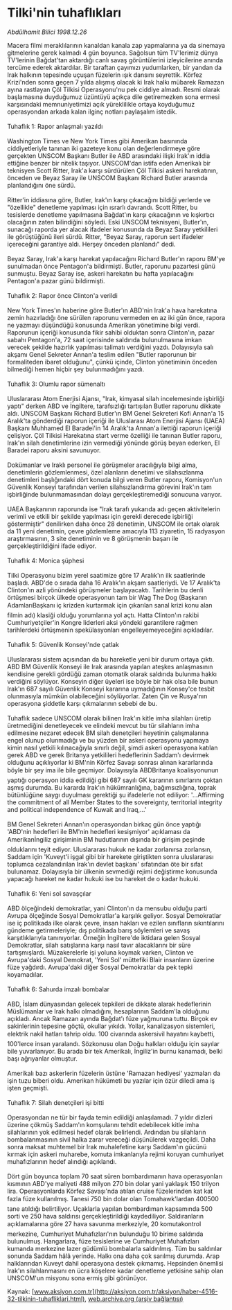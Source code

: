 # Tilki'nin tuhaflıkları

*Abdülhamit Bilici 1998.12.26*

<font class="agenda2NewsSpot">
 Macera filmi meraklılarının kanaldan kanala zap yapmalarına ya da sinemaya gitmelerine gerek kalmadı 4 gün boyunca.
</font>
<font class="newsDetail">
 Sağolsun tüm TV'lerimiz dünya TV'lerinin Bağdat'tan aktardığı canlı savaş görüntülerini izleyicilerine anında tercüme ederek aktardılar. Bir taraftan çayımızı yudumlarken, bir yandan da Irak halkının tepesinde uçuşan füzelerin ışık dansını seyrettik. Körfez Krizi'nden sonra geçen 7 yılda alışmış olacak ki Irak halkı mübarek Ramazan ayına rastlayan Çöl Tilkisi Operasyonu'nu pek ciddiye almadı. Resmi olarak başlamasına duyduğumuz üzüntüyü açıkça dile getiremezken sona ermesi karşısındaki memnuniyetimizi açık yüreklilikle ortaya koyduğumuz operasyondan arkada kalan ilginç notları paylaşalım istedik.
 <br/>
 <br/>
 Tuhaflık 1: Rapor anlaşmalı yazıldı
 <br/>
 <br/>
 Washington Times ve New York Times gibi Amerikan basınında ciddiyetleriyle tanınan iki gazeteye konu olan değerlendirmeye göre gerçekten UNSCOM Başkanı Butler ile ABD arasındaki ilişki Irak'ın iddia ettiğine benzer bir nitelik taşıyor. UNSCOM'dan istifa eden Amerikalı bir teknisyen Scott Ritter, Irak'a karşı sürdürülen Çöl Tilkisi askeri harekatının, önceden ve Beyaz Saray ile UNSCOM Başkanı Richard Butler arasında planlandığını öne sürdü.
 <br/>
 <br/>
 Ritter'in iddiasına göre, Butler, Irak'ın karşı çıkacağını bildiği yerlerde ve "özellikle" denetleme yapılması için ısrarlı davrandı. Scott Ritter, bu tesislerde denetleme yapılmasına Bağdat'ın karşı çıkacağının ve kışkırtıcı olacağının zaten bilindiğini söyledi. Eski UNSCOM teknisyeni, Butler'ın, sunacağı raporda yer alacak ifadeler konusunda da Beyaz Saray yetkilileri ile görüştüğünü ileri sürdü. Ritter, "Beyaz Saray, raporun sert ifadeler içereceğini garantiye aldı. Herşey önceden planlandı" dedi.
 <br/>
 <br/>
 Beyaz Saray, Irak'a karşı harekat yapılacağını Richard Butler'ın raporu BM'ye sunulmadan önce Pentagon'a bildirmişti. Butler, raporunu pazartesi günü sunmuştu. Beyaz Saray ise, askeri harekatın bu hafta yapılacağını Pentagon'a pazar günü bildirmişti.
 <br/>
 <br/>
 Tuhaflık 2: Rapor önce Clinton'a verildi
 <br/>
 <br/>
 New York Times'ın haberine göre Butler'ın ABD'nin Irak'a hava harekatına zemin hazırladığı öne sürülen raporunu vermeden en az iki gün önce, rapora ne yazmayı düşündüğü konusunda Amerikan yönetimine bilgi verdi. Raporunun içeriği konusunda fikir sahibi olduktan sonra Clinton'ın, pazar sabahı Pentagon'a, 72 saat içerisinde saldırıda bulunulmasına imkan verecek şekilde hazırlık yapılması talimatı verdiğini yazdı. Dolayısıyla salı akşamı Genel Sekreter Annan'a teslim edilen "Butler raporunun bir formaliteden ibaret olduğunu", çünkü içinde, Clinton yönetiminin önceden bilmediği hemen hiçbir şey bulunmadığını yazdı.
 <br/>
 <br/>
 Tuhaflık 3: Olumlu rapor sümenaltı
 <br/>
 <br/>
 Uluslararası Atom Enerjisi Ajansı, "Irak, kimyasal silah incelemesinde işbirliği yaptı" derken ABD ve İngiltere, tarafsızlığı tartışılan Butler raporunu dikkate aldı. UNSCOM Başkanı Richard Butler'ın BM Genel Sekreteri Kofi Annan'a 15 Aralık'ta gönderdiği raporun içeriği ile Uluslarası Atom Enerjisi Ajansı (UAEA) Başkanı Muhhamed El Baradei'in 14 Aralık'ta Annan'a ilettiği raporun içeriği çelişiyor. Çöl Tilkisi Harekatına start verme özelliği ile tanınan Butler raporu, Irak'ın silah denetimlerine izin vermediği yönünde görüş beyan ederken, El Baradei raporu aksini savunuyor.
 <br/>
 <br/>
 Dokümanlar ve Iraklı personel ile görüşmeler aracılığıyla bilgi alma, denetimlerin gözlemlenmesi, özel alanların denetimi ve silahsızlanma denetimleri başlığındaki dört konuda bilgi veren Butler raporu, Komisyon'un Güvenlik Konseyi tarafından verilen silahsızlandırma görevini Irak'ın tam işbirliğinde bulunmamasından dolayı gerçekleştiremediği sonucuna varıyor.
 <br/>
 <br/>
 UAEA Başkanının raporunda ise "Irak tarafı yukarıda adı geçen aktivitelerin verimli ve etkili bir şekilde yapılması için gerekli derecede işbirliği göstermiştir" denilirken daha önce 28 denetimin, UNSCOM ile ortak olarak da 11 yeni denetimin, çevre gözlemleme amacıyla 113 ziyaretin, 15 radyasyon araştırmasının, 3 site denetiminin ve 8 görüşmenin başarı ile gerçekleştirildiğini ifade ediyor.
 <br/>
 <br/>
 Tuhaflık 4: Monica şüphesi
 <br/>
 <br/>
 Tilki Operasyonu bizim yerel saatimize göre 17 Aralık'ın ilk saatlerinde başladı. ABD'de o sırada daha 16 Aralık'ın akşam saatleriydi. Ve 17 Aralık'ta Clinton'ın azli yönündeki görüşmeler başlayacaktı. Tarihlerin bu denli örtüşmesi birçok ülkede operasyonun tam bir Wag The Dog (Başkanın AdamlarıBaşkanı iç krizden kurtarmak için çıkarılan sanal krizi konu alan filmin adı) klasiği olduğu yorumlarına yol açtı. Hatta Clinton'ın rakibi Cumhuriyetçiler'in Kongre liderleri aksi yöndeki garantilere rağmen tarihlerdeki örtüşmenin spekülasyonları engelleyemeyeceğini açıkladılar.
 <br/>
 <br/>
 Tuhaflık 5: Güvenlik Konseyi'nde çatlak
 <br/>
 <br/>
 Uluslararası sistem açısından da bu hareketle yeni bir durum ortaya çıktı. ABD BM Güvenlik Konseyi ile Irak arasında yapılan ateşkes anlaşmasının kendisine gerekli gördüğü zaman otomatik olarak saldırıda bulunma hakkı verdiğini söylüyor. Konseyin diğer üyeleri ise böyle bir hak olsa bile bunun Irak'ın 687 sayılı Güvenlik Konseyi kararına uymadığının Konsey'ce tesbit olunmasıyla mümkün olabileceğini söylüyorlar. Zaten Çin ve Rusya'nın operasyona şiddetle karşı çıkmalarının sebebi de bu.
 <br/>
 <br/>
 Tuhaflık sadece UNSCOM olarak bilinen Irak'ın kitle imha silahları üretip üretmediğini denetleyecek ve elindeki mevcut bu tür silahların imha edilmesine nezaret edecek BM silah denetçileri heyetinin çalışmalarına engel olunup olunmadığı ve bu yüzden bir askeri operasyonu yapmaya kimin nasıl yetkili kılınacağıyla sınırlı değil, şimdi askeri operasyona katılan gerek ABD ve gerek Britanya yetkilileri hedeflerinin Saddam'ı devirmek olduğunu açıklıyorlar ki BM'nin Körfez Savaşı sonrası alınan kararlarında böyle bir şey ima ile bile geçmiyor. Dolayısıyla ABDBritanya koalisyonunun yaptığı operasyon iddia edildiği gibi 687 sayılı GK kararının sınırlarını çoktan aşmış durumda. Bu kararda Irak'ın hükümranlığına, bağımsızlığına, toprak bütünlüğüne saygı duyulması gerektiği şu ifadelerle not ediliyor: '...Affirming the commitment of all Member States to the sovereignty, territorial integrity and political independence of Kuwait and Iraq,...'
 <br/>
 <br/>
 BM Genel Sekreteri Annan'ın operasyondan birkaç gün önce yaptığı 'ABD'nin hedefleri ile BM'nin hedefleri kesişmiyor' açıklaması da Amerikanİngiliz girişiminin BM hudutlarının dışında bir girişim peşinde olduklarını teyit ediyor. Uluslararası hukuk ne kadar zorlanırsa zorlansın, Saddam için 'Kuveyt'i işgal gibi bir harekete giriştikten sonra uluslararası toplumca cezalandırılan Irak'ın devlet başkanı' sıfatından öte bir sıfat bulunamaz. Dolayısıyla bir ülkenin sevmediği rejimi değiştirme konusunda yapacağı hareket ne kadar hukuki ise bu hareket de o kadar hukuki.
 <br/>
 <br/>
 Tuhaflık 6: Yeni sol savaşçılar
 <br/>
 <br/>
 ABD ölçeğindeki demokratlar, yani Clinton'ın da mensubu olduğu parti Avrupa ölçeğinde Sosyal Demokratlar'a karşılık geliyor. Sosyal Demokratlar ise iç politikada ilke olarak çevre, insan hakları ve ezilen sınıfların sıkıntılarını gündeme getirmeleriyle; dış politikada barış söylemleri ve savaş karşıtlıklarıyla tanınıyorlar. Örneğin İngiltere'de iktidara gelen Sosyal Demokratlar, silah satışlarına karşı nasıl tavır alacaklarını bir süre tartışmışlardı. Müzakerelerle işi yoluna koymak varken, Clinton ve Avrupa'daki Sosyal Demokrat, 'Yeni Sol' müttefiki Blair insanların üzerine füze yağdırdı. Avrupa'daki diğer Sosyal Demokratlar da pek tepki koyamadılar.
 <br/>
 <br/>
 Tuhaflık 6: Sahurda imzalı bombalar
 <br/>
 <br/>
 ABD, İslam dünyasından gelecek tepkileri de dikkate alarak hedeflerinin Müslümanlar ve Irak halkı olmadığını, hesaplarının Saddam'la olduğunu açıkladı. Ancak Ramazan ayında Bağdat'ı füze yağmuruna tuttu. Birçok ev sakinlerinin tepesine göçtü, okullar yıkıldı. Yollar, kanalizasyon sistemleri, elektrik nakil hatları tahrip oldu. 100 civarında askersivil hayatını kaybetti, 100'lerce insan yaralandı. Sözkonusu olan Doğu halkları olduğu için sayılar bile yuvarlanıyor. Bu arada bir tek Amerikalı, İngiliz'in burnu kanamadı, belki başı ağrıyanlar olmuştur.
 <br/>
 <br/>
 Amerikalı bazı askerlerin füzelerin üstüne 'Ramazan hediyesi' yazmaları da işin tuzu biberi oldu. Amerikan hükümeti bu yazılar için özür diledi ama iş işten geçmişti.
 <br/>
 <br/>
 Tuhaflık 7: Silah denetçileri işi bitti
 <br/>
 <br/>
 Operasyondan ne tür bir fayda temin edildiği anlaşılamadı. 7 yıldır dizleri üzerine çökmüş Saddam'ın komşularını tehdit edebilecek kitle imha silahlarının yok edilmesi hedef olarak belirlendi. Ardından bu silahların bombalanmasının sivil halka zarar vereceği düşünülerek vazgeçildi. Daha sonra maksat muhtemel bir Irak muhalefetine karşı Saddam'ın gücünü kırmak için askeri muharebe, komuta imkanlarıyla rejimi koruyan cumhuriyet muhafızlarının hedef alındığı açıklandı.
 <br/>
 <br/>
 Dört gün boyunca toplam 70 saat süren bombardımanın hava operasyonları kısmının ABD'ye maliyeti 488 milyon 270 bin dolar yani yaklaşık 150 trilyon lira. Operasyonlarda Körfez Savaşı'nda atılan cruise füzelerinden kat kat fazla füze kullanılmış. Tanesi 750 bin dolar olan Tomahawk'lardan 400500 tane atıldığı belirtiliyor. Uçaklarla yapılan bombardıman kapsamında 500 sorti ve 250 hava saldırısı gerçekleştirildiği kaydediliyor. Saldıranların açıklamalarına göre 27 hava savunma merkeziyle, 20 komutakontrol merkezine, Cumhuriyet Muhafızları'nın bulunduğu 10 birime saldırıda bulunulmuş. Hangarlara, füze tesislerine ve Cumhuriyet Muhafızları kumanda merkezine lazer güdümlü bombalarla saldırılmış. Tüm bu saldırılar sonunda Saddam hâlâ yerinde. Halkı ona daha çok sarılmış durumda. Arap halklarından Kuveyt dahil operasyona destek çıkmamış. Hepsinden önemlisi Irak'ın silahlanmasını en ücra köşelere kadar denetleme yetkisine sahip olan UNSCOM'un misyonu sona ermiş gibi görünüyor.
 <br/>
</font>

Kaynak: [www.aksiyon.com.tr](http://aksiyon.com.tr/aksiyon/haber-4516-32-tilkinin-tuhafliklari.html), [web.archive.org (arşiv bağlantısı)](http://web.archive.org/web/20101210102527/http://aksiyon.com.tr/aksiyon/haber-4516-32-tilkinin-tuhafliklari.html)
